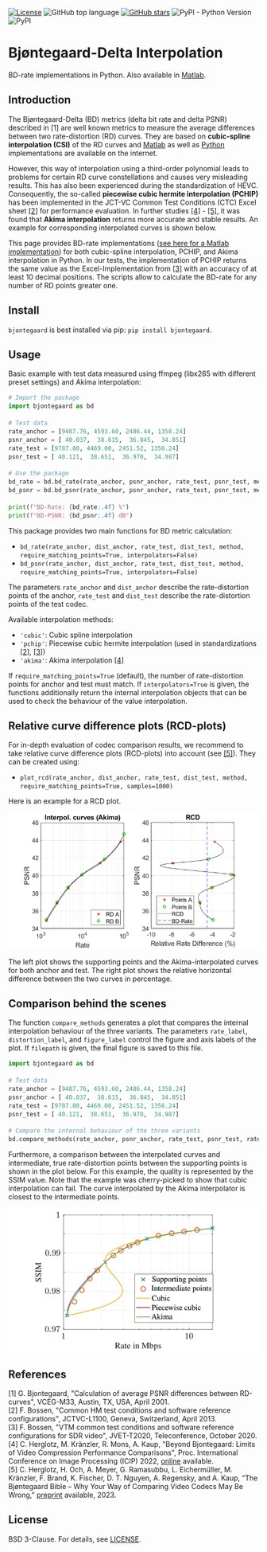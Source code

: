 [![License](https://img.shields.io/badge/license-BSD%203--Clause-green)](https://opensource.org/licenses/BSD-3-Clause)
![GitHub top language](https://img.shields.io/github/languages/top/FAU-LMS/bjontegaard)
[![GitHub stars](https://img.shields.io/github/stars/FAU-LMS/bjontegaard)](https://github.com/FAU-LMS/bjontegaard/stargazers)
![PyPI - Python Version](https://img.shields.io/pypi/pyversions/bjontegaard)
![PyPI](https://img.shields.io/pypi/v/bjontegaard)

# Bjøntegaard-Delta Interpolation

BD-rate implementations in Python. Also available in [Matlab](https://github.com/FAU-LMS/bjontegaard-matlab).

## Introduction
The Bjøntegaard-Delta (BD) metrics (delta bit rate and delta PSNR) described in [1] are well known metrics to measure the average differences between two rate-distortion (RD) curves. They are based on **cubic-spline interpolation (CSI)** of the RD curves and [Matlab](https://www.mathworks.com/matlabcentral/fileexchange/41749-bjontegaard-metric-calculation-bd-psnr) as well as [Python](https://github.com/google/compare-codecs/blob/master/lib/visual_metrics.py) implementations are available on the internet.

However, this way of interpolation using a third-order polynomial leads to problems for certain RD curve constellations and causes very misleading results.
This has also been experienced during the standardization of HEVC.
Consequently, the so-called **piecewise cubic hermite interpolation (PCHIP)** has been implemented in the JCT-VC Common Test Conditions (CTC) Excel sheet [[2]](http://phenix.int-evry.fr/jct/doc_end_user/documents/12_Geneva/wg11/JCTVC-L1100-v1.zip) for performance evaluation. In further studies [[4]](https://doi.org/10.48550/arXiv.2202.12565) - [[5]](https://arxiv.org/abs/2304.12852), it was found that **Akima interpolation** returns more accurate and stable results. An example for corresponding interpolated curves is shown below.

This page provides BD-rate implementations ([see here for a Matlab implementation](https://github.com/FAU-LMS/bjontegaard-matlab)) for both cubic-spline interpolation, PCHIP, and Akima interpolation in Python.
In our tests, the implementation of PCHIP returns the same value as the Excel-Implementation from [[3]](https://jvet-experts.org/doc_end_user/documents/20_Teleconference/wg11/JVET-T2010-v2.zip) with an accuracy of at least 10 decimal positions. 
The scripts allow to calculate the BD-rate for any number of RD points greater one.

## Install

`bjontegaard` is best installed via pip: `pip install bjontegaard`.

## Usage

Basic example with test data measured using ffmpeg (libx265 with different preset settings) and Akima interpolation:
```python
# Import the package
import bjontegaard as bd

# Test data
rate_anchor = [9487.76, 4593.60, 2486.44, 1358.24]
psnr_anchor = [ 40.037,  38.615,  36.845,  34.851]
rate_test = [9787.80, 4469.00, 2451.52, 1356.24]
psnr_test = [ 40.121,  38.651,  36.970,  34.987]

# Use the package
bd_rate = bd.bd_rate(rate_anchor, psnr_anchor, rate_test, psnr_test, method='akima')
bd_psnr = bd.bd_psnr(rate_anchor, psnr_anchor, rate_test, psnr_test, method='akima')

print(f"BD-Rate: {bd_rate:.4f} %")
print(f"BD-PSNR: {bd_psnr:.4f} dB")
```

This package provides two main functions for BD metric calculation:
* `bd_rate(rate_anchor, dist_anchor, rate_test, dist_test, method, require_matching_points=True, interpolators=False)`
* `bd_psnr(rate_anchor, dist_anchor, rate_test, dist_test, method, require_matching_points=True, interpolators=False)`

The parameters `rate_anchor` and `dist_anchor` describe the rate-distortion points of the anchor, `rate_test` and `dist_test` describe the rate-distortion points of the test codec.

Available interpolation methods:
* `'cubic'`: Cubic spline interpolation
* `'pchip'`: Piecewise cubic hermite interpolation (used in standardizations [[2]](http://phenix.int-evry.fr/jct/doc_end_user/documents/12_Geneva/wg11/JCTVC-L1100-v1.zip), [[3]]((https://jvet-experts.org/doc_end_user/documents/20_Teleconference/wg11/JVET-T2010-v2.zip)))
* `'akima'`: Akima interpolation [[4]](https://doi.org/10.48550/arXiv.2202.12565)

If `require_matching_points=True` (default), the number of rate-distortion points for anchor and test must match.
If `interpolators=True` is given, the functions additionally return the internal interpolation objects that can be used to check the behaviour of the value interpolation.

## Relative curve difference plots (RCD-plots)

For in-depth evaluation of codec comparison results, we recommend to take relative curve difference plots (RCD-plots) into account (see [[5]](https://arxiv.org/abs/2304.12852)).
They can be created using:
* `plot_rcd(rate_anchor, dist_anchor, rate_test, dist_test, method, require_matching_points=True, samples=1000)`

Here is an example for a RCD plot. 

![Relative curve difference](https://github.com/FAU-LMS/bjontegaard-matlab/blob/main/doc/rcd.png)

The left plot shows the supporting points and the Akima-interpolated curves for both anchor and test. The right plot shows the relative horizontal difference between the two curves in percentage. 


## Comparison behind the scenes
The function `compare_methods` generates a plot that compares the internal interpolation behaviour of the three variants.
The parameters `rate_label`, `distortion_label`, and `figure_label` control the figure and axis labels of the plot.
If `filepath` is given, the final figure is saved to this file.

```python
import bjontegaard as bd

# Test data
rate_anchor = [9487.76, 4593.60, 2486.44, 1358.24]
psnr_anchor = [ 40.037,  38.615,  36.845,  34.851]
rate_test = [9787.80, 4469.00, 2451.52, 1356.24]
psnr_test = [ 40.121,  38.651,  36.970,  34.987]

# Compare the internal behaviour of the three variants
bd.compare_methods(rate_anchor, psnr_anchor, rate_test, psnr_test, rate_label="Rate", distortion_label="PSNR", figure_label="Test 1", filepath=None)
```

Furthermore, a comparison between the interpolated curves and intermediate, true rate-distortion points between the supporting points is shown in the plot below. 
For this example, the quality is represented by the SSIM value. Note that the example was cherry-picked to show that cubic interpolation can fail. The curve interpolated by the Akima interpolator is closest to the intermediate points. 

![Measured data](https://raw.githubusercontent.com/FAU-LMS/bjontegaard/main/doc/interpolated_curves.png)

## References
[1] G. Bjontegaard, "Calculation of average PSNR differences between RD-curves", VCEG-M33, Austin, TX, USA, April 2001. <br/>
[2] F. Bossen, "Common HM test conditions and software reference configurations", JCTVC-L1100, Geneva, Switzerland, April 2013. <br/>
[3] F. Bossen, "VTM common test conditions and software reference configurations for SDR video", JVET-T2020, Teleconference, October 2020. <br/>
[4] C. Herglotz, M. Kränzler, R. Mons, A. Kaup, "Beyond Bjontegaard: Limits of Video Compression Performance Comparisons", Proc. International Conference on Image Processing (ICIP) 2022, [online](https://doi.org/10.48550/arXiv.2202.12565) available. <br/>
[5] C. Herglotz, H. Och, A. Meyer, G. Ramasubbu, L. Eichermüller, M. Kränzler, F. Brand, K. Fischer, D. T. Nguyen, A. Regensky, and A. Kaup, “The Bjøntegaard Bible – Why Your Way of Comparing Video Codecs May Be Wrong,” [preprint](https://arxiv.org/abs/2304.12852) available, 2023. 

## License

BSD 3-Clause. For details, see [LICENSE](https://github.com/FAU-LMS/bjontegaard/blob/main/LICENSE).
